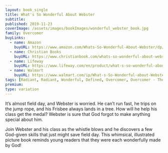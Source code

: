 ```yaml
---
layout: book_single
title: What's So Wonderful About Webster
subtitle:
published: 2019-11-23
coverImage: /assets/images/bookImages/wonderful_webster_book.jpg
family: Overcomer
buyLinks:
  - name: Amazon
    buyURL: https://www.amazon.com/Whats-So-Wonderful-About-Webster/dp/1535949864/ref=sr_1_1?keywords=Wonderful+Webster+Kendrick&qid=1637275255&qsid=141-6196979-4180442&sr=8-1&sres=1535949864%2C1535949856%2CB001QB5SS6
  - name: Christian Books
    buyURL: https://www.christianbook.com/whats-so-wonderful-about-webster/stephen-kendrick/9781535949866/pd/949866?event=ESRCN
  - name: Lifeway
    buyURL: https://www.lifeway.com/en/product/what-s-so-wonderful-about-webster-P005813513
  - name: Walmart
    buyURL: https://www.walmart.com/ip/What-s-So-Wonderful-about-Webster-Hardcover-9781535949866/220276678
tags: [Radiant, Radiant, Wonderful, Defined, Overcomer, Overcomer - The Novel]
premium:
type: variation
---
```

It’s almost field day, and Webster is worried. He can’t run fast, he trips on the jump rope, and his Frisbee always lands in a tree. How will he help his class get the medal? Webster is sure that God forgot to make anything special about him.

Join Webster and his class as the whistle blows and he discovers a few God-given skills that just might save field day. This whimsical, illustrated picture book reminds young readers that they were each wonderfully made by God!
